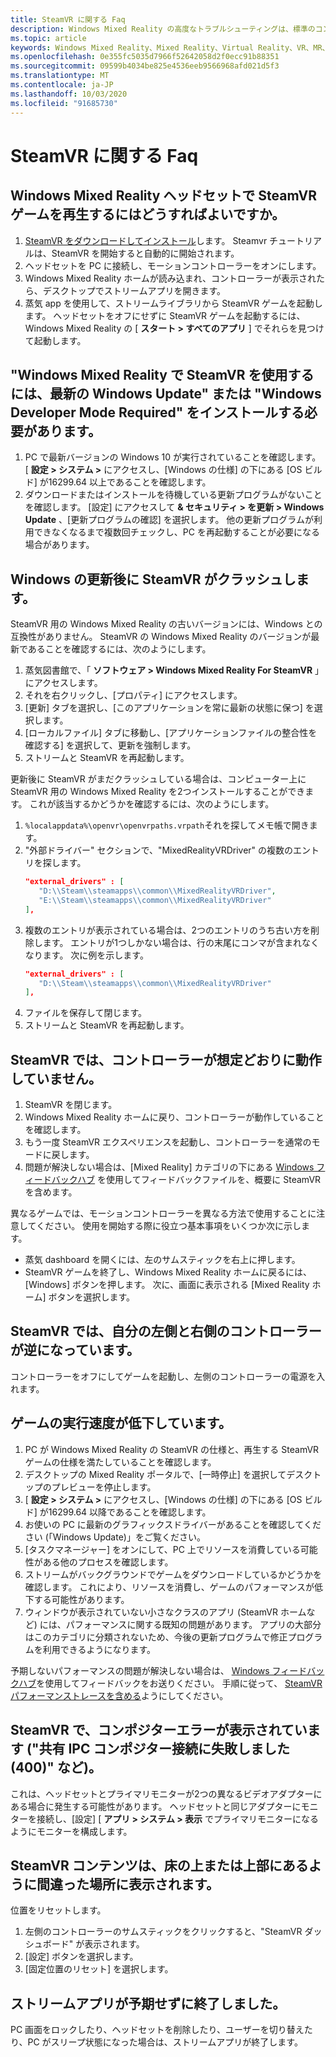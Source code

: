 ```yaml
---
title: SteamVR に関する Faq
description: Windows Mixed Reality の高度なトラブルシューティングは、標準のコンシューマーサポートドキュメントを超えています。
ms.topic: article
keywords: Windows Mixed Reality、Mixed Reality、Virtual Reality、VR、MR、トラブルシューティング、エラー、ヘルプ、サポート、SteamVR
ms.openlocfilehash: 0e355fc5035d7966f52642058d2f0ecc91b88351
ms.sourcegitcommit: 09599b4034be825e4536eeb9566968afd021d5f3
ms.translationtype: MT
ms.contentlocale: ja-JP
ms.lasthandoff: 10/03/2020
ms.locfileid: "91685730"
---
```

# <a name="steamvr-faqs"></a>SteamVR に関する Faq

## <a name="how-can-i-play-steamvr-games-in-my-windows-mixed-reality-headset"></a>Windows Mixed Reality ヘッドセットで SteamVR ゲームを再生するにはどうすればよいですか。

1. [SteamVR をダウンロードしてインストール](https://steamcdn-a.akamaihd.net/client/installer/SteamWindowsMRInstaller.exe)します。 Steamvr チュートリアルは、SteamVR を開始すると自動的に開始されます。
2. ヘッドセットを PC に接続し、モーションコントローラーをオンにします。
3. Windows Mixed Reality ホームが読み込まれ、コントローラーが表示されたら、デスクトップでストリームアプリを開きます。
4. 蒸気 app を使用して、ストリームライブラリから SteamVR ゲームを起動します。 ヘッドセットをオフにせずに SteamVR ゲームを起動するには、Windows Mixed Reality の [ **スタート > すべてのアプリ** ] でそれらを見つけて起動します。 

## <a name="a-message-says-to-use-steamvr-with-windows-mixed-reality-you-need-to-install-the-latest-windows-update-or-windows-developer-mode-required"></a>"Windows Mixed Reality で SteamVR を使用するには、最新の Windows Update" または "Windows Developer Mode Required" をインストールする必要があります。

1. PC で最新バージョンの Windows 10 が実行されていることを確認します。 [ **設定 > システム >** にアクセスし、[Windows の仕様] の下にある [OS ビルド] が16299.64 以上であることを確認します。
2. ダウンロードまたはインストールを待機している更新プログラムがないことを確認します。 [設定] にアクセスして **& セキュリティ > を更新 > Windows Update** 、[更新プログラムの確認] を選択します。 他の更新プログラムが利用できなくなるまで複数回チェックし、PC を再起動することが必要になる場合があります。

## <a name="steamvr-is-crashing-after-updating-windows"></a>Windows の更新後に SteamVR がクラッシュします。

SteamVR 用の Windows Mixed Reality の古いバージョンには、Windows との互換性がありません。 SteamVR の Windows Mixed Reality のバージョンが最新であることを確認するには、次のようにします。
1. 蒸気図書館で、「 **ソフトウェア > Windows Mixed Reality For SteamVR** 」にアクセスします。
2. それを右クリックし、[プロパティ] にアクセスします。
3. [更新] タブを選択し、[このアプリケーションを常に最新の状態に保つ] を選択します。
4. [ローカルファイル] タブに移動し、[アプリケーションファイルの整合性を確認する] を選択して、更新を強制します。
5. ストリームと SteamVR を再起動します。

更新後に SteamVR がまだクラッシュしている場合は、コンピューター上に SteamVR 用の Windows Mixed Reality を2つインストールすることができます。 これが該当するかどうかを確認するには、次のようにします。
1. ```%localappdata%\openvr\openvrpaths.vrpath```それを探してメモ帳で開きます。
2. "外部ドライバー" セクションで、"MixedRealityVRDriver" の複数のエントリを探します。 
   ```json
   "external_drivers" : [
      "D:\\Steam\\steamapps\\common\\MixedRealityVRDriver",
      "E:\\Steam\\steamapps\\common\\MixedRealityVRDriver"
   ],
   ```
3. 複数のエントリが表示されている場合は、2つのエントリのうち古い方を削除します。 エントリが1つしかない場合は、行の末尾にコンマが含まれなくなります。 次に例を示します。
   ```json
   "external_drivers" : [
      "D:\\Steam\\steamapps\\common\\MixedRealityVRDriver"
   ],
   ```
4. ファイルを保存して閉じます。
5. ストリームと SteamVR を再起動します。

## <a name="my-controllers-arent-working-as-expected-in-steamvr"></a>SteamVR では、コントローラーが想定どおりに動作していません。

1. SteamVR を閉じます。
2. Windows Mixed Reality ホームに戻り、コントローラーが動作していることを確認します。
3. もう一度 SteamVR エクスペリエンスを起動し、コントローラーを通常のモードに戻します。
4. 問題が解決しない場合は、[Mixed Reality] カテゴリの下にある [Windows フィードバックハブ](https://support.microsoft.com/en-us/help/4021566/windows-10-send-feedback-to-microsoft-with-feedback-hub-app) を使用してフィードバックファイルを、概要に SteamVR を含めます。

異なるゲームでは、モーションコントローラーを異なる方法で使用することに注意してください。 使用を開始する際に役立つ基本事項をいくつか次に示します。
* 蒸気 dashboard を開くには、左のサムスティックを右上に押します。
* SteamVR ゲームを終了し、Windows Mixed Reality ホームに戻るには、[Windows] ボタンを押します。 次に、画面に表示される [Mixed Reality ホーム] ボタンを選択します。

## <a name="my-left-and-right-controllers-are-reversed-in-steamvr"></a>SteamVR では、自分の左側と右側のコントローラーが逆になっています。

コントローラーをオフにしてゲームを起動し、左側のコントローラーの電源を入れます。

## <a name="my-games-are-running-slowly"></a>ゲームの実行速度が低下しています。

1. PC が Windows Mixed Reality の SteamVR の仕様と、再生する SteamVR ゲームの仕様を満たしていることを確認します。
2. デスクトップの Mixed Reality ポータルで、[一時停止] を選択してデスクトップのプレビューを停止します。
3. [ **設定 > システム >** にアクセスし、[Windows の仕様] の下にある [OS ビルド] が16299.64 以降であることを確認します。
4. お使いの PC に最新のグラフィックスドライバーがあることを確認してください (「Windows Update)」をご覧ください。
5. [タスクマネージャー] をオンにして、PC 上でリソースを消費している可能性がある他のプロセスを確認します。
6. ストリームがバックグラウンドでゲームをダウンロードしているかどうかを確認します。 これにより、リソースを消費し、ゲームのパフォーマンスが低下する可能性があります。
7. ウィンドウが表示されていない小さなクラスのアプリ (SteamVR ホームなど) には、パフォーマンスに関する既知の問題があります。 アプリの大部分はこのカテゴリに分類されないため、今後の更新プログラムで修正プログラムを利用できるようになります。

予期しないパフォーマンスの問題が解決しない場合は、 [Windows フィードバックハブ](https://support.microsoft.com/en-us/help/4021566/windows-10-send-feedback-to-microsoft-with-feedback-hub-app)を使用してフィードバックをお送りください。 手順に従って、 [SteamVR パフォーマンストレースを含める](using-steamvr-with-windows-mixed-reality.md#sharing-feedback-on-steamvr)ようにしてください。 

## <a name="steamvr-is-showing-a-compositor-error-for-example-shared-ipc-compositor-connect-failed-400"></a>SteamVR で、コンポジターエラーが表示されています ("共有 IPC コンポジター接続に失敗しました (400)" など)。

これは、ヘッドセットとプライマリモニターが2つの異なるビデオアダプターにある場合に発生する可能性があります。 ヘッドセットと同じアダプターにモニターを接続し、[設定] [ **アプリ > システム > 表示** でプライマリモニターになるようにモニターを構成します。

## <a name="steamvr-content-appears-in-the-wrong-place-like-beneath-the-floor-or-above-my-head"></a>SteamVR コンテンツは、床の上または上部にあるように間違った場所に表示されます。

位置をリセットします。 
1. 左側のコントローラーのサムスティックをクリックすると、"SteamVR ダッシュボード" が表示されます。
2. [設定] ボタンを選択します。
3. [固定位置のリセット] を選択します。

## <a name="my-steam-app-closed-unexpectedly"></a>ストリームアプリが予期せずに終了しました。

PC 画面をロックしたり、ヘッドセットを削除したり、ユーザーを切り替えたり、PC がスリープ状態になった場合は、ストリームアプリが終了します。

